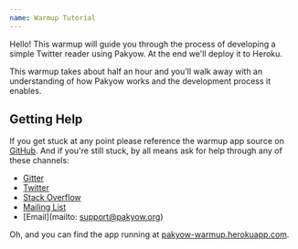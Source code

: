 ```yaml
---
name: Warmup Tutorial
---
```


Hello! This warmup will guide you through the process of developing a
simple Twitter reader using Pakyow. At the end we'll deploy it to Heroku.

This warmup takes about half an hour and you'll walk away with an
understanding of how Pakyow works and the development process it
enables.

## Getting Help

If you get stuck at any point please reference the warmup app source on [GitHub](https://github.com/pakyow/pakyow-warmup). And if you're still stuck, by all means ask for help through any of these channels:

- [Gitter](https://gitter.im/pakyow/chat)
- [Twitter](http://twitter.com/pakyow)
- [Stack Overflow](http://stackoverflow.com/questions/tagged/pakyow)
- [Mailing List](http://groups.google.com/group/pakyow)
- [Email](mailto: support@pakyow.org)

Oh, and you can find the app running at [pakyow-warmup.herokuapp.com](http://pakyow-warmup.herokuapp.com).
